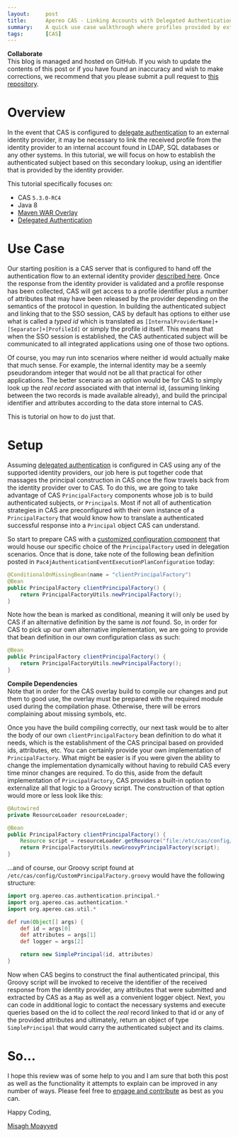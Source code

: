 ```yaml
---
layout:     post
title:      Apereo CAS - Linking Accounts with Delegated Authentication
summary:    A quick use case walkthrough where profiles provided by external identity providers to CAS need to be looked up by an identifier in internal databases before CAS can successfully establish an authenticated subject.
tags:       [CAS]
---
```


<div class="alert alert-success">
<strong>Collaborate</strong><br/>This blog is managed and hosted on GitHub. If you wish to update the contents of this post or if you have found an inaccuracy and wish to make corrections, we recommend that you please submit a pull request to <a href="https://github.com/apereo/apereo.github.io">this repository</a>.
</div>

# Overview

In the event that CAS is configured to [delegate authentication](https://apereo.github.io/cas/development/integration/Delegate-Authentication.html) to an external identity provider, it may be necessary to link the received profile from the identity provider to an internal account found in LDAP, SQL databases or any other systems. In this tutorial, we will  focus on how to establish the authenticated subject based on this secondary lookup, using an identifier that is provided by the identity provider.

This tutorial specifically focuses on:

- CAS `5.3.0-RC4`
- Java 8
- [Maven WAR Overlay](https://github.com/apereo/cas-overlay-template)
- [Delegated Authentication](https://apereo.github.io/cas/development/integration/Delegate-Authentication.html)

# Use Case

Our starting position is a CAS server that is configured to hand off the authentication flow to an external identity provider [described here](https://apereo.github.io/cas/development/integration/Delegate-Authentication.html). Once the response from the identity provider is validated and a profile response has been collected, CAS will get access to a profile identifier plus a number of attributes that may have been released by the provider depending on the semantics of the protocol in question. In building the authenticated subject and linking that to the SSO session, CAS by default has options to either use what is called a *typed id* which is translated as `[InternalProviderName]+[Separator]+[ProfileId]` or simply the profile id itself. This means that when the SSO session is established, the CAS authenticated subject will be communicated to all integrated applications using one of those two options.

Of course, you may run into scenarios where neither id would actually make that much sense. For example, the internal identity may be a seemly pseudorandom integer that would not be all that practical for other applications. The better scenario as an option would be for CAS to simply look up the *real record* associated with that internal id, (assuming linking between the two records is made available already), and build the principal identifier and attributes according to the data store internal to CAS.

This is tutorial on how to do just that.

# Setup

Assuming [delegated authentication](https://apereo.github.io/cas/development/integration/Delegate-Authentication.html) is configured in CAS using any of the supported identity providers, our job here is put together code that massages the principal construction in CAS once the flow travels back from the identity provider over to CAS. To do this, we are going to take advantage of CAS `PrincipalFactory` components whose job is to build authenticated subjects, or `Principal`s. Most if not all of authentication strategies in CAS are preconfigured with their own instance of a `PrincipalFactory` that would know how to translate a authenticated successful response into a `Principal` object CAS can understand.

So start to prepare CAS with a [customized configuration component](https://apereo.github.io/cas/development/installation/Configuration-Management-Extensions.html) that would house our specific choice of the `PrincipalFactory` used in delegation scenarios. Once that is done, take note of the following bean definition posted in `Pac4jAuthenticationEventExecutionPlanConfiguration` today:

    
```java
@ConditionalOnMissingBean(name = "clientPrincipalFactory")
@Bean
public PrincipalFactory clientPrincipalFactory() {
    return PrincipalFactoryUtils.newPrincipalFactory();
}
```

Note how the bean is marked as conditional, meaning it will only be used by CAS if an alternative definition by the same is *not* found. So, in order for CAS to pick up our own alternative implementation, we are going to provide that bean definition in our own configuration class as such:

```java
@Bean
public PrincipalFactory clientPrincipalFactory() {
    return PrincipalFactoryUtils.newPrincipalFactory();
}
```

<div class="alert alert-info">
<strong>Compile Dependencies</strong><br/>Note that in order for the CAS overlay build to compile our changes and put them to good use, the overlay must be prepared with the required module used during the compilation phase. Otherwise, there will be errors complaining about missing symbols, etc.</div>

Once you have the build compiling correctly, our next task would be to alter the body of our own `clientPrincipalFactory` bean definition to do what it needs, which is the establishment of the CAS principal based on provided ids, attributes, etc. You can certainly provide your own implementation of `PrincipalFactory`. What might be easier is if you were given the ability to change the implementation dynamically without having to rebuild CAS every time minor changes are required. To do this, aside from the default implementation of `PrincipalFactory`, CAS provides a built-in option to externalize all that logic to a Groovy script. The construction of that option would more or less look like this:

```java
@Autowired
private ResourceLoader resourceLoader;

@Bean
public PrincipalFactory clientPrincipalFactory() {
    Resource script = resourceLoader.getResource("file:/etc/cas/config/CustomPrincipalFactory.groovy");
    return PrincipalFactoryUtils.newGroovyPrincipalFactory(script);
}
```

...and of course, our Groovy script found at `/etc/cas/config/CustomPrincipalFactory.groovy` would have the following structure:

```groovy
import org.apereo.cas.authentication.principal.*
import org.apereo.cas.authentication.*
import org.apereo.cas.util.*

def run(Object[] args) {
    def id = args[0]
    def attributes = args[1]
    def logger = args[2]

    return new SimplePrincipal(id, attributes)
}
```

Now when CAS begins to construct the final authenticated principal, this Groovy script will be invoked to receive the identifier of the received response from the identity provider, any attributes that were submitted and extracted by CAS as a `Map` as well as a convenient logger object. Next, you can code in additional logic to contact the necessary systems and execute queries based on the id to collect the *real* record linked to that id or any of the provided attributes and ultimately, return an object of type `SimplePrincipal` that would carry the authenticated subject and its claims.

# So...

I hope this review was of some help to you and I am sure that both this post as well as the functionality it attempts to explain can be improved in any number of ways. Please feel free to [engage and contribute](https://apereo.github.io/cas/developer/Contributor-Guidelines.html) as best as you can.

Happy Coding,

[Misagh Moayyed](https://twitter.com/misagh84)
